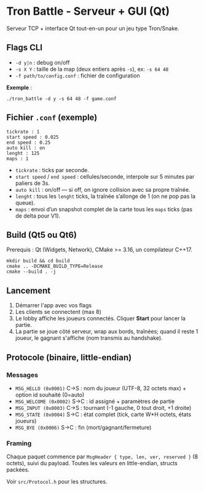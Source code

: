 
# Tron Battle - Serveur + GUI (Qt)

Serveur TCP + interface Qt tout-en-un pour un jeu type Tron/Snake.

## Flags CLI
- `-d y|n` : debug on/off
- `-s X Y` : taille de la map (deux entiers après `-s`), ex: `-s 64 48`
- `-f path/to/config.conf` : fichier de configuration

**Exemple** :
```
./tron_battle -d y -s 64 48 -f game.conf
```

## Fichier `.conf` (exemple)
```
tickrate : 1
start speed : 0.025
end speed : 0.25
auto kill : on
lenght : 125
maps : 1
```

- `tickrate` : ticks par seconde.
- `start speed` / `end speed` : cellules/seconde, interpole sur 5 minutes par paliers de 3s.
- `auto kill` : on/off — si off, on ignore collision avec sa propre traînée.
- `lenght` : tous les `lenght` ticks, la traînée s’allonge de 1 (on ne pop pas la queue).
- `maps` : envoi d’un snapshot complet de la carte tous les `maps` ticks (pas de delta pour V1).

## Build (Qt5 ou Qt6)
Prerequis : Qt (Widgets, Network), CMake >= 3.16, un compilateur C++17.
```
mkdir build && cd build
cmake .. -DCMAKE_BUILD_TYPE=Release
cmake --build . -j
```

## Lancement
1. Démarrer l'app avec vos flags
2. Les clients se connectent (max 8)
3. Le lobby affiche les joueurs connectés. Cliquer **Start** pour lancer la partie.
4. La partie se joue côté serveur, wrap aux bords, traînées; quand il reste 1 joueur, le gagnant s'affiche (nom transmis au handshake).

## Protocole (binaire, little-endian)

### Messages
- `MSG_HELLO (0x0001)` C->S : nom du joueur (UTF-8, 32 octets max) + option id souhaité (0=auto)  
- `MSG_WELCOME (0x0002)` S->C : id assigné + paramètres de partie
- `MSG_INPUT (0x0003)` C->S : tournant (-1 gauche, 0 tout droit, +1 droite)
- `MSG_STATE (0x0004)` S->C : état complet (tick, carte W*H octets, états joueurs)
- `MSG_BYE (0x0006)` S->C : fin (mort/gagnant/fermeture)

### Framing
Chaque paquet commence par `MsgHeader { type, len, ver, reserved }` (8 octets), suivi du payload.
Toutes les valeurs en little-endian, structs packées.

Voir `src/Protocol.h` pour les structures.
